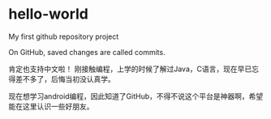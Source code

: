 # hello-world
My first github repository project

On GitHub, saved changes are called commits.

肯定也支持中文啦！
刚接触编程，上学的时候了解过Java，C语言，现在早已忘得差不多了，后悔当初没认真学。

现在想学习android编程，因此知道了GitHub，不得不说这个平台是神器啊，希望能在这里认识一些好朋友。
